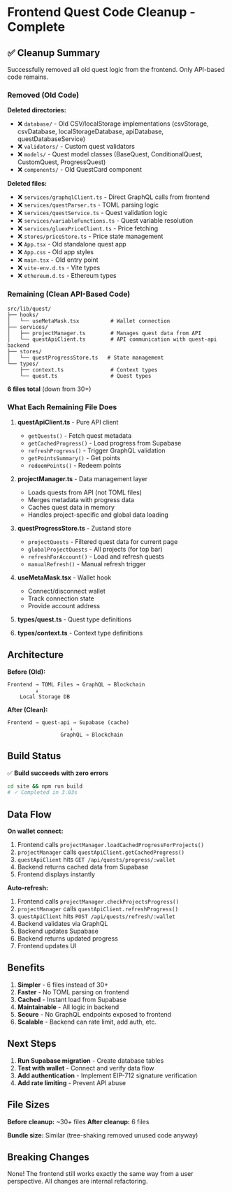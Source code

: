 # Frontend Quest Code Cleanup - Complete

## ✅ Cleanup Summary

Successfully removed all old quest logic from the frontend. Only API-based code remains.

### Removed (Old Code)

**Deleted directories:**
- ❌ `database/` - Old CSV/localStorage implementations (csvStorage, csvDatabase, localStorageDatabase, apiDatabase, questDatabaseService)
- ❌ `validators/` - Custom quest validators
- ❌ `models/` - Quest model classes (BaseQuest, ConditionalQuest, CustomQuest, ProgressQuest)
- ❌ `components/` - Old QuestCard component

**Deleted files:**
- ❌ `services/graphqlClient.ts` - Direct GraphQL calls from frontend
- ❌ `services/questParser.ts` - TOML parsing logic
- ❌ `services/questService.ts` - Quest validation logic
- ❌ `services/variableFunctions.ts` - Quest variable resolution
- ❌ `services/gluexPriceClient.ts` - Price fetching
- ❌ `stores/priceStore.ts` - Price state management
- ❌ `App.tsx` - Old standalone quest app
- ❌ `App.css` - Old app styles
- ❌ `main.tsx` - Old entry point
- ❌ `vite-env.d.ts` - Vite types
- ❌ `ethereum.d.ts` - Ethereum types

### Remaining (Clean API-Based Code)

```
src/lib/quest/
├── hooks/
│   └── useMetaMask.tsx          # Wallet connection
├── services/
│   ├── projectManager.ts        # Manages quest data from API
│   └── questApiClient.ts        # API communication with quest-api backend
├── stores/
│   └── questProgressStore.ts   # State management
└── types/
    ├── context.ts               # Context types
    └── quest.ts                 # Quest types
```

**6 files total** (down from 30+)

### What Each Remaining File Does

1. **questApiClient.ts** - Pure API client
   - `getQuests()` - Fetch quest metadata
   - `getCachedProgress()` - Load progress from Supabase
   - `refreshProgress()` - Trigger GraphQL validation
   - `getPointsSummary()` - Get points
   - `redeemPoints()` - Redeem points

2. **projectManager.ts** - Data management layer
   - Loads quests from API (not TOML files)
   - Merges metadata with progress data
   - Caches quest data in memory
   - Handles project-specific and global data loading

3. **questProgressStore.ts** - Zustand store
   - `projectQuests` - Filtered quest data for current page
   - `globalProjectQuests` - All projects (for top bar)
   - `refreshForAccount()` - Load and refresh quests
   - `manualRefresh()` - Manual refresh trigger

4. **useMetaMask.tsx** - Wallet hook
   - Connect/disconnect wallet
   - Track connection state
   - Provide account address

5. **types/quest.ts** - Quest type definitions
6. **types/context.ts** - Context type definitions

## Architecture

**Before (Old):**
```
Frontend → TOML Files → GraphQL → Blockchain
         ↓
    Local Storage DB
```

**After (Clean):**
```
Frontend → quest-api → Supabase (cache)
                    ↓
                 GraphQL → Blockchain
```

## Build Status

✅ **Build succeeds with zero errors**

```bash
cd site && npm run build
# ✓ Completed in 3.03s
```

## Data Flow

**On wallet connect:**
1. Frontend calls `projectManager.loadCachedProgressForProjects()`
2. `projectManager` calls `questApiClient.getCachedProgress()`
3. `questApiClient` hits `GET /api/quests/progress/:wallet`
4. Backend returns cached data from Supabase
5. Frontend displays instantly

**Auto-refresh:**
1. Frontend calls `projectManager.checkProjectsProgress()`
2. `projectManager` calls `questApiClient.refreshProgress()`
3. `questApiClient` hits `POST /api/quests/refresh/:wallet`
4. Backend validates via GraphQL
5. Backend updates Supabase
6. Backend returns updated progress
7. Frontend updates UI

## Benefits

1. **Simpler** - 6 files instead of 30+
2. **Faster** - No TOML parsing on frontend
3. **Cached** - Instant load from Supabase
4. **Maintainable** - All logic in backend
5. **Secure** - No GraphQL endpoints exposed to frontend
6. **Scalable** - Backend can rate limit, add auth, etc.

## Next Steps

1. **Run Supabase migration** - Create database tables
2. **Test with wallet** - Connect and verify data flow
3. **Add authentication** - Implement EIP-712 signature verification
4. **Add rate limiting** - Prevent API abuse

## File Sizes

**Before cleanup:** ~30+ files
**After cleanup:** 6 files

**Bundle size:** Similar (tree-shaking removed unused code anyway)

## Breaking Changes

None! The frontend still works exactly the same way from a user perspective. All changes are internal refactoring.
